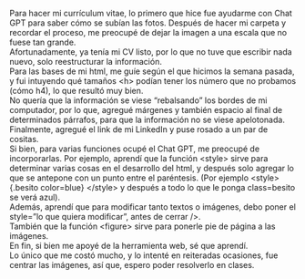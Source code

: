 Para hacer mi currículum vitae, lo primero que hice fue ayudarme con Chat GPT para saber cómo se subían las fotos. Después de hacer mi carpeta y recordar el proceso, me preocupé de dejar la imagen a una escala que no fuese tan grande.  
Afortunadamente, ya tenía mi CV listo, por lo que no tuve que escribir nada nuevo, solo reestructurar la información.   
Para las bases de mi html, me guíe según el que hicimos la semana pasada, y fui intuyendo qué tamaños \<h\> podían tener los número que no probamos (cómo h4), lo que resultó muy bien.   
No quería que la información se viese “rebalsando” los bordes de mi computador, por lo que, agregué márgenes y también espacio al final de determinados párrafos, para que la información no se viese apelotonada.   
Finalmente, agregué el link de mi LinkedIn y puse rosado a un par de cositas.   
Si bien, para varias funciones ocupé el Chat GPT, me preocupé de incorporarlas. Por ejemplo, aprendí que la función \<style\> sirve para determinar varias cosas en el desarrollo del html, y después solo agregar lo que se antepone con un punto entre el paréntesis. (Por ejemplo \<style\> {.besito color=blue} \</style\> y después a todo lo que le ponga class=besito se verá azul).   
Además, aprendí que para modificar tanto textos o imágenes, debo poner el style=”lo que quiera modificar”, antes de cerrar /\>.   
También que la función \<figure\> sirve para ponerle pie de página a las imágenes.  
En fin, si bien me apoyé de la herramienta web, sé que aprendí.   
Lo único que me costó mucho, y lo intenté en reiteradas ocasiones, fue centrar las imágenes, así que, espero poder resolverlo en clases.   
 

